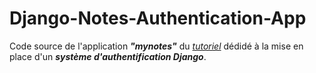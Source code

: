 
# Django-Notes-Authentication-App

Code source de l'application ***"mynotes"*** du *[tutoriel](https://lasteminista.com/comment-implementer-un-systeme-de-connexion-authentification-django-1-partie/)* dédidé à la mise en place d'un ***système d'authentification Django***.

